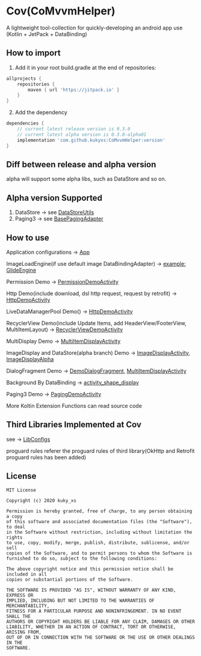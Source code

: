 # Cov(CoMvvmHelper)
A lightweight tool-collection for quickly-developing an android app use (Kotlin + JetPack + DataBinding)

## How to import 
1. Add it in your root build.gradle at the end of repositories:
```groovy
allprojects {
	repositories {
		maven { url 'https://jitpack.io' }
	}
}
```

2. Add the dependency
```groovy
dependencies {
    // current latest release version is 0.3.0
    // current latest alpha version is 0.3.0-alpha01
	implementation 'com.github.kukyxs:CoMvvmHelper:version'
}
```


## Diff between release and alpha version
alpha will support some alpha libs, such as DataStore and so on.


## Alpha version Supported
1. DataStore -> see [DataStoreUtils](https://github.com/kukyxs/CoMvvmHelper/blob/alpha/comvvmhelper/src/main/java/com/kk/android/comvvmhelper/utils/DataStoreUtils.kt)
2. Paging3 -> see [BasePagingAdapter](https://github.com/kukyxs/CoMvvmHelper/blob/alpha/comvvmhelper/src/main/java/com/kk/android/comvvmhelper/ui/BasePagingAdapter.kt)


## How to use
Application configurations -> [App](https://github.com/kukyxs/CoMvvmHelper/blob/master/app/src/main/java/com/kuky/comvvmhelper/App.kt)


ImageLoadEngine(if use default image DataBindingAdapter) -> [example: GlideEngine](https://github.com/kukyxs/CoMvvmHelper/blob/master/app/src/main/java/com/kuky/comvvmhelper/helper/GlideEngine.kt)


Permission Demo -> [PermissionDemoActivity](https://github.com/kukyxs/CoMvvmHelper/blob/master/app/src/main/java/com/kuky/comvvmhelper/ui/activity/PermissionDemoActivity.kt)


Http Demo(include download, dsl http request, request by retrofit<Support Dynamic Base Url>) -> [HttpDemoActivity](https://github.com/kukyxs/CoMvvmHelper/blob/master/app/src/main/java/com/kuky/comvvmhelper/ui/activity/HttpDemoActivity.kt)


LiveDataManagerPool Demo() -> [HttpDemoActivity](https://github.com/kukyxs/CoMvvmHelper/blob/master/app/src/main/java/com/kuky/comvvmhelper/ui/activity/HttpDemoActivity.kt)


RecyclerView Demo(include Update Items, add HeaderView/FooterView, MultiItemLayout) -> [RecyclerViewDemoActivity](https://github.com/kukyxs/CoMvvmHelper/blob/master/app/src/main/java/com/kuky/comvvmhelper/ui/activity/RecyclerViewDemoActivity.kt)


MultiDisplay Demo -> [MultiItemDisplayActivity](https://github.com/kukyxs/CoMvvmHelper/blob/master/app/src/main/java/com/kuky/comvvmhelper/ui/activity/MultiItemDisplayActivity.kt)


ImageDisplay and DataStore(alpha branch) Demo -> [ImageDisplayActivity](https://github.com/kukyxs/CoMvvmHelper/blob/master/app/src/main/java/com/kuky/comvvmhelper/ui/activity/ImageDisplayActivity.kt), [ImageDisplayAlpha](https://github.com/kukyxs/CoMvvmHelper/blob/alpha/app/src/main/java/com/kuky/comvvmhelper/ui/activity/ImageDisplayActivity.kt)


DialogFragment Demo -> [DemoDialogFragment](https://github.com/kukyxs/CoMvvmHelper/blob/master/app/src/main/java/com/kuky/comvvmhelper/ui/DemoDialogFragment.kt), [MultiItemDisplayActivity](https://github.com/kukyxs/CoMvvmHelper/blob/master/app/src/main/java/com/kuky/comvvmhelper/ui/activity/MultiItemDisplayActivity.kt)


Background By DataBinding -> [activity_shape_display](https://github.com/kukyxs/CoMvvmHelper/blob/master/app/src/main/res/layout/activity_shape_display.xml)


Paging3 Demo -> [PagingDemoActivity](https://github.com/kukyxs/CoMvvmHelper/blob/alpha/app/src/main/java/com/kuky/comvvmhelper/ui/activity/PagingDemoActivity.kt)


More Koltin Extension Functions can read source code

## Third Libraries Implemented at Cov
see -> [LibConfigs](https://github.com/kukyxs/CoMvvmHelper/blob/master/configs.gradle)

proguard rules referer the proguard rules of third library(OkHttp and Retrofit proguard rules has been added)

## License
```text
MIT License

Copyright (c) 2020 kuky_xs

Permission is hereby granted, free of charge, to any person obtaining a copy
of this software and associated documentation files (the "Software"), to deal
in the Software without restriction, including without limitation the rights
to use, copy, modify, merge, publish, distribute, sublicense, and/or sell
copies of the Software, and to permit persons to whom the Software is
furnished to do so, subject to the following conditions:

The above copyright notice and this permission notice shall be included in all
copies or substantial portions of the Software.

THE SOFTWARE IS PROVIDED "AS IS", WITHOUT WARRANTY OF ANY KIND, EXPRESS OR
IMPLIED, INCLUDING BUT NOT LIMITED TO THE WARRANTIES OF MERCHANTABILITY,
FITNESS FOR A PARTICULAR PURPOSE AND NONINFRINGEMENT. IN NO EVENT SHALL THE
AUTHORS OR COPYRIGHT HOLDERS BE LIABLE FOR ANY CLAIM, DAMAGES OR OTHER
LIABILITY, WHETHER IN AN ACTION OF CONTRACT, TORT OR OTHERWISE, ARISING FROM,
OUT OF OR IN CONNECTION WITH THE SOFTWARE OR THE USE OR OTHER DEALINGS IN THE
SOFTWARE.
```
